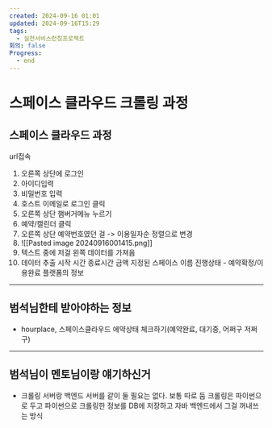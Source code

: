 ```yaml
---
created: 2024-09-16 01:01
updated: 2024-09-16T15:29
tags:
  - 실전서비스런칭프로젝트
회의: false
Progress:
  - end
---
```


# 스페이스 클라우드 크롤링 과정
## 스페이스 클라우드 과정
url접속
1. 오른쪽 상단에 로그인 
2. 아이디입력
3. 비밀번호 입력
4. 호스트 이메일로 로그인 클릭
5. 오른쪽 상단 햄버거메뉴 누르기
6. 예약/캘린더 클릭
7. 오른쪽 상단 예약번호였던 걸 -> 이용일자순 정렬으로 변경
8. ![[Pasted image 20240916001415.png]]
9. 텍스트 중에 저걸 왼쪽 데이터를 가져옴
10. 데이터 추출
	시작 시간
	종료시간
	금액
	지정된 스페이스 이름
	진행상태 - 예약확정/이용완료
	플랫폼의 정보
	
---
## 범석님한테 받아야하는 정보
- hourplace, 스페이스클라우드
  에약상태 체크하기(예약완료, 대기중, 어쩌구 저쩌구)

---
## 범석님이 멘토님이랑 얘기하신거
- 크롤링 서버랑 백엔드 서버를 같이 둘 필요는 없다. 보통 따로 둠
  크롤링은 파이썬으로 두고 파이썬으로 크롤링한 정보를 DB에 저장하고 자바 백엔드에서 그걸 꺼내쓰는 방식


